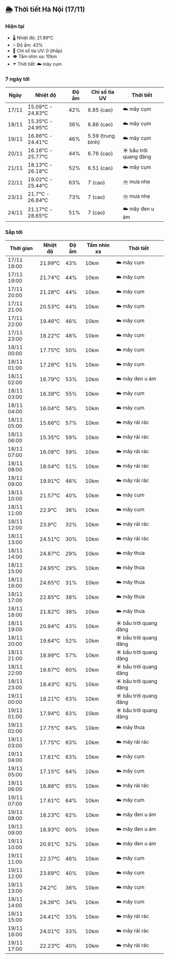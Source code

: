 ## 🌦️ Thời tiết Hà Nội (17/11)

### Hiện tại

- 🌡️ Nhiệt độ: 21.99℃
- 💦 Độ ẩm: 43%
- 🌟 Chỉ số tia UV: 0 (thấp)
- 👁️ Tầm nhìn xa: 10km
- ☂️ Thời tiết: ☁️ mây cụm

### 7 ngày tới

| Ngày | Nhiệt độ | Độ ẩm | Chỉ số tia UV | Thời tiết |
| --- | --- | --- | --- | --- |
| 17/11 | 15.09℃ - 24.83℃ | 42% | 6.85 (cao) | ☁️ mây cụm |
| 18/11 | 15.35℃ - 24.95℃ | 36% | 6.86 (cao) | ☁️ mây cụm |
| 19/11 | 16.86℃ - 24.41℃ | 46% | 5.59 (trung bình) | ☁️ mây cụm |
| 20/11 | 16.16℃ - 25.77℃ | 44% | 6.76 (cao) | ☀️ bầu trời quang đãng |
| 21/11 | 18.13℃ - 26.18℃ | 52% | 6.51 (cao) | ☁️ mây cụm |
| 22/11 | 19.02℃ - 25.44℃ | 63% | 7 (cao) | ⛈️ mưa nhẹ |
| 23/11 | 21.7℃ - 26.84℃ | 73% | 7 (cao) | ⛈️ mưa nhẹ |
| 24/11 | 21.17℃ - 28.65℃ | 51% | 7 (cao) | ☁️ mây đen u ám |

### Sắp tới

| Thời gian | Nhiệt độ | Độ ẩm | Tầm nhìn xa | Thời tiết |
| --- | --- | --- | --- | --- |
| 17/11 18:00 | 21.99℃ | 43% | 10km | ☁️ mây cụm |
| 17/11 19:00 | 21.74℃ | 44% | 10km | ☁️ mây cụm |
| 17/11 20:00 | 21.28℃ | 44% | 10km | ☁️ mây cụm |
| 17/11 21:00 | 20.53℃ | 44% | 10km | ☁️ mây cụm |
| 17/11 22:00 | 19.46℃ | 46% | 10km | ☁️ mây cụm |
| 17/11 23:00 | 18.22℃ | 48% | 10km | ☁️ mây cụm |
| 18/11 00:00 | 17.75℃ | 50% | 10km | ☁️ mây cụm |
| 18/11 01:00 | 17.28℃ | 51% | 10km | ☁️ mây cụm |
| 18/11 02:00 | 16.79℃ | 53% | 10km | ☁️ mây đen u ám |
| 18/11 03:00 | 16.38℃ | 55% | 10km | ☁️ mây cụm |
| 18/11 04:00 | 16.04℃ | 56% | 10km | ☁️ mây cụm |
| 18/11 05:00 | 15.66℃ | 57% | 10km | ☁️ mây rải rác |
| 18/11 06:00 | 15.35℃ | 59% | 10km | ☁️ mây rải rác |
| 18/11 07:00 | 16.08℃ | 59% | 10km | ☁️ mây rải rác |
| 18/11 08:00 | 18.04℃ | 51% | 10km | ☁️ mây rải rác |
| 18/11 09:00 | 19.91℃ | 46% | 10km | ☁️ mây rải rác |
| 18/11 10:00 | 21.57℃ | 40% | 10km | ☁️ mây cụm |
| 18/11 11:00 | 22.9℃ | 36% | 10km | ☁️ mây cụm |
| 18/11 12:00 | 23.9℃ | 32% | 10km | ☁️ mây rải rác |
| 18/11 13:00 | 24.51℃ | 30% | 10km | ☁️ mây rải rác |
| 18/11 14:00 | 24.87℃ | 29% | 10km | ☁️ mây thưa |
| 18/11 15:00 | 24.95℃ | 29% | 10km | ☁️ mây thưa |
| 18/11 16:00 | 24.65℃ | 31% | 10km | ☁️ mây thưa |
| 18/11 17:00 | 22.85℃ | 38% | 10km | ☁️ mây thưa |
| 18/11 18:00 | 21.82℃ | 38% | 10km | ☁️ mây thưa |
| 18/11 19:00 | 20.94℃ | 43% | 10km | ☀️ bầu trời quang đãng |
| 18/11 20:00 | 19.64℃ | 52% | 10km | ☀️ bầu trời quang đãng |
| 18/11 21:00 | 18.99℃ | 57% | 10km | ☀️ bầu trời quang đãng |
| 18/11 22:00 | 18.67℃ | 60% | 10km | ☀️ bầu trời quang đãng |
| 18/11 23:00 | 18.43℃ | 62% | 10km | ☀️ bầu trời quang đãng |
| 19/11 00:00 | 18.21℃ | 63% | 10km | ☀️ bầu trời quang đãng |
| 19/11 01:00 | 17.94℃ | 63% | 10km | ☀️ bầu trời quang đãng |
| 19/11 02:00 | 17.75℃ | 64% | 10km | ☁️ mây thưa |
| 19/11 03:00 | 17.75℃ | 63% | 10km | ☁️ mây rải rác |
| 19/11 04:00 | 17.61℃ | 63% | 10km | ☁️ mây cụm |
| 19/11 05:00 | 17.15℃ | 64% | 10km | ☁️ mây cụm |
| 19/11 06:00 | 16.86℃ | 65% | 10km | ☁️ mây rải rác |
| 19/11 07:00 | 17.61℃ | 64% | 10km | ☁️ mây cụm |
| 19/11 08:00 | 18.23℃ | 62% | 10km | ☁️ mây đen u ám |
| 19/11 09:00 | 18.93℃ | 60% | 10km | ☁️ mây đen u ám |
| 19/11 10:00 | 20.91℃ | 52% | 10km | ☁️ mây đen u ám |
| 19/11 11:00 | 22.37℃ | 46% | 10km | ☁️ mây cụm |
| 19/11 12:00 | 23.69℃ | 40% | 10km | ☁️ mây cụm |
| 19/11 13:00 | 24.2℃ | 36% | 10km | ☁️ mây cụm |
| 19/11 14:00 | 24.36℃ | 34% | 10km | ☁️ mây cụm |
| 19/11 15:00 | 24.41℃ | 33% | 10km | ☁️ mây rải rác |
| 19/11 16:00 | 24.01℃ | 33% | 10km | ☁️ mây rải rác |
| 19/11 17:00 | 22.23℃ | 40% | 10km | ☁️ mây rải rác |
